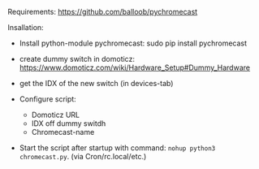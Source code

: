 

Requirements: https://github.com/balloob/pychromecast

Insallation:
- Install python-module pychromecast: sudo pip install pychromecast
- create dummy switch in domoticz: https://www.domoticz.com/wiki/Hardware_Setup#Dummy_Hardware
- get the IDX of the new switch (in devices-tab)
- Configure script:
	- Domoticz URL
	- IDX off dummy switdh
	- Chromecast-name

- Start the script after startup with command: `nohup python3 chromecast.py`.  (via Cron/rc.local/etc.)